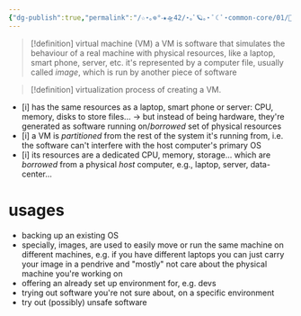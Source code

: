 ```yaml
---
{"dg-publish":true,"permalink":"/☆⋆｡𖦹°‧★🛸42/⋆｡ﾟ🪐｡⋆ ﾟ☾ ﾟ⋆common-core/01/🌱born2beroot/📝eval/📚notes/virtual machine/","tags":["42madrid","virtual","unix"]}
---
```



>[!definition] virtual machine (VM)
> a VM is software that simulates the behaviour of a real machine with physical resources, like a laptop, smart phone, server, etc.
> it's represented by a computer file, usually called *image*, which is run by another piece of software


>[!definition] virtualization
>process of creating a VM. 

- [i] has the same resources as a laptop, smart phone or server: CPU, memory, disks to store files...
	-> but instead of being hardware, they're generated as software running on/*borrowed* set of physical resources
- [i] a VM is *partitioned* from the rest of the system it's running from, i.e. the software can't interfere with the host computer's primary OS
- [i] its resources are a dedicated CPU, memory, storage... which are *borrowed* from a physical *host* computer, e.g., laptop, server, data-center...

# usages
- backing up an existing OS
- specially, images, are used to easily move or run the same machine on different machines, e.g. if you have different laptops you can just carry your image in a pendrive and "mostly" not care about the physical machine you're working on
- offering an already set up environment for, e.g. devs
- trying out software you're not sure about, on a specific environment
- try out (possibly) unsafe software
